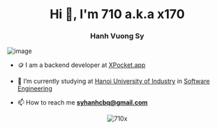 <h1 align="center">Hi 👋, I'm 710 a.k.a x170</h1>
<h3 align="center">Hanh Vuong Sy</h3>

![image](https://github.com/710x/710x/assets/60683892/7acf8558-bf37-46fc-8c56-eb8ca26ecccf)

- 🪙 I am a backend developer at [XPocket.app](https://twitter.com/Xpocket_app)

- 🔭 I’m currently studying at [Hanoi University of Industry](https://www.haui.edu.vn/en) in [Software Engineering](https://fit.haui.edu.vn/en)

- 📫 How to reach me **syhanhcbq@gmail.com**

<div align="center">

![710x](https://skillicons.dev/icons?i=nodejs,js,ts,java,python,opencv,cs,docker,postman,git,mongo,express,nest,mysql,graphql,vscode,md,supabase,bots,gcp,postgres,prisma,kafka,nginx,redis)

</div>
